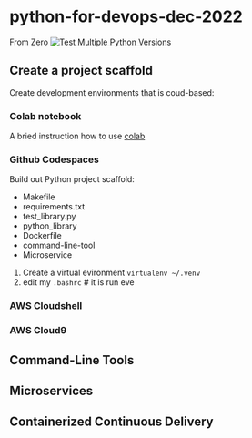 # python-for-devops-dec-2022
From Zero
[![Test Multiple Python Versions](https://github.com/kbzunder/python-for-devops-dec-2022/actions/workflows/main.yml/badge.svg)](https://github.com/kbzunder/python-for-devops-dec-2022/actions/workflows/main.yml)

## Create a project scaffold 

Create development environments that is coud-based: 

### Colab notebook 

A bried instruction how to use  [colab](https://colab.research.google.com/drive/1t2Rwh87C5TTaviYdm9OClM-6mgmMB2a2#scrollTo=nLhHCu8IZpYa) 
### Github Codespaces  

Build out Python project scaffold:

* Makefile
* requirements.txt
* test_library.py
* python_library
* Dockerfile
* command-line-tool
* Microservice


1. Create a virtual evironment `virtualenv ~/.venv`
2. edit my `.bashrc` # it is run eve

### AWS Cloudshell
### AWS Cloud9


## Command-Line Tools

## Microservices

## Containerized Continuous Delivery

## 
